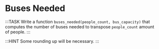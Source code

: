 # Buses Needed

:::TASK
Write a function `buses_needed(people_count, bus_capacity)` that computes the number of buses needed to transpose `people_count` amount of people.
:::

:::HINT
Some rounding up will be necessary.
:::
